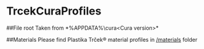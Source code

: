 # TrcekCuraProfiles
##File root
Taken from *%APPDATA%\cura\<Cura version>\*

##Materials
Please find Plastika Trček® material profiles in [/materials](/materials) folder
